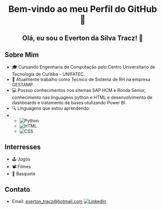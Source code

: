 <h1 align="center">Bem-vindo ao meu Perfil do GitHub 👋</h1>

<h2 align="center">Olá, eu sou o Everton da Silva Tracz! 🚀</h2>

## Sobre Mim
- 🎓 Cursando Engenharia de Computação pelo Centro Universitario de Tecnologia de Curitiba - UNIFATEC.
- 💼 Atualmente trabalho como Tecnico de Sistema de RH na empresa GESTAMP.
- 💻 Possuo conhecimentos nos sitemas SAP HCM e Ronda Senior, conhecimento nas linguagens python e HTML e desenvolvimento de dashboards e tratamento de bases utulizando Power BI.
- 🔍 Linguagens que estou aprendendo:
- - ![Python](https://img.shields.io/badge/python-3670A0?style=for-the-badge&logo=python&logoColor=ffdd54)
  - ![HTML](https://img.shields.io/badge/HTML-239120?style=for-the-badge&logo=html5&logoColor=white)
  - ![CSS](https://img.shields.io/badge/CSS-239120?&style=for-the-badge&logo=css3&logoColor=white)

## Interresses
- 🕹️ Jogos
- 📽️ Filmes
- 🏀 Basquete

## Contato
- Email: everton_tracz@hotmail.com
[![LinkedIn](https://img.shields.io/badge/LinkedIn-0077B5?style=for-the-badge&logo=linkedin&logoColor=white)](https://www.linkedin.com/in/evertontracz/)
